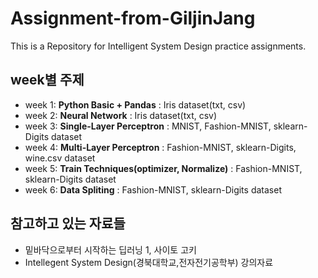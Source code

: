 # Assignment-from-GiljinJang
This is a Repository for Intelligent System Design practice assignments.



## week별 주제 
- week 1: **Python Basic + Pandas** : Iris dataset(txt, csv)  
- week 2: **Neural Network**          : Iris dataset(txt, csv) 
- week 3: **Single-Layer Perceptron** : MNIST, Fashion-MNIST, sklearn-Digits dataset 
- week 4: **Multi-Layer Perceptron**  : Fashion-MNIST, sklearn-Digits, wine.csv dataset
- week 5: **Train Techniques(optimizer, Normalize)**  : Fashion-MNIST, sklearn-Digits dataset
- week 6: **Data Spliting**           : Fashion-MNIST, sklearn-Digits dataset 

## 참고하고 있는 자료들
- 밑바닥으로부터 시작하는 딥러닝 1, 사이토 고키
- Intellegent System Design(경북대학교,전자전기공학부) 강의자료
